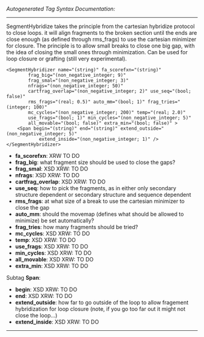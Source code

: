 _Autogenerated Tag Syntax Documentation:_

---
SegmentHybridize takes the principle from the cartesian hybridize protocol to close loops. it will align fragments to the broken section until the ends are close enough (as defined through rms_frags) to use the cartesian minimizer for closure. The principle is to allow small breaks to close one big gap, with the idea of closing the small ones through minimization. Can be used for loop closure or grafting (still very experimental).

```
<SegmentHybridizer name="(string)" fa_scorefxn="(string)"
        frag_big="(non_negative_integer; 9)"
        frag_smal="(non_negative_integer; 3)"
        nfrags="(non_negative_integer; 50)"
        cartfrag_overlap="(non_negative_integer; 2)" use_seq="(bool; false)"
        rms_frags="(real; 0.5)" auto_mm="(bool; 1)" frag_tries="(integer; 100)"
        mc_cycles="(non_negative_integer; 200)" temp="(real; 2.0)"
        use_frags="(bool; 1)" min_cycles="(non_negative_integer; 5)"
        all_movable="(bool; false)" extra_min="(bool; false)" >
    <Span begin="(string)" end="(string)" extend_outside="(non_negative_integer; 5)"
            extend_inside="(non_negative_integer; 1)" />
</SegmentHybridizer>
```

-   **fa_scorefxn**: XRW TO DO
-   **frag_big**: what fragment size should be used to close the gaps?
-   **frag_smal**: XSD XRW: TO DO
-   **nfrags**: XSD XRW: TO DO
-   **cartfrag_overlap**: XSD XRW: TO DO
-   **use_seq**: how to pick the fragments, as in either only secondary structure dependent or secondary structure and sequence dependent
-   **rms_frags**: at what size of a break to use the cartesian minimizer to close the gap
-   **auto_mm**: should the movemap (defines what should be allowed to minimize) be set automatically?
-   **frag_tries**: how many fragments should be tried?
-   **mc_cycles**: XSD XRW: TO DO
-   **temp**: XSD XRW: TO DO
-   **use_frags**: XSD XRW: TO DO
-   **min_cycles**: XSD XRW: TO DO
-   **all_movable**: XSD XRW: TO DO
-   **extra_min**: XSD XRW: TO DO


Subtag **Span**:   

-   **begin**: XSD XRW: TO DO
-   **end**: XSD XRW: TO DO
-   **extend_outside**: how far to go outside of the loop to allow fragement hybridization for loop closure (note, if you go too far out it might not close the loop...)
-   **extend_inside**: XSD XRW: TO DO

---
